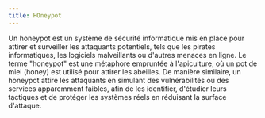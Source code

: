 ```yaml
---
title: HOneypot
---
```


Un honeypot est un système de sécurité informatique mis en place pour attirer et surveiller les attaquants potentiels, tels que les pirates informatiques, les logiciels malveillants ou d'autres menaces en ligne.
Le terme "honeypot" est une métaphore empruntée à l'apiculture, où un pot de miel (honey) est utilisé pour attirer les abeilles. De manière similaire, un honeypot attire les attaquants en simulant des vulnérabilités ou des services apparemment faibles, afin de les identifier, d'étudier leurs tactiques et de protéger les systèmes réels en réduisant la surface d'attaque.